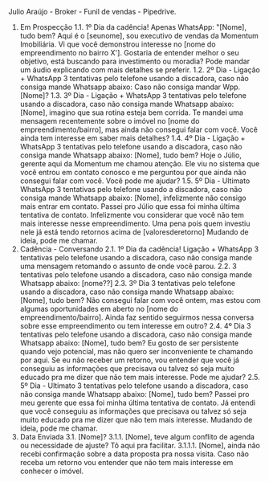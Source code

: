 Julio Araújo - Broker - Funil de vendas - Pipedrive.
1. Em Prospecção
1.1. 1º Dia da cadência! Apenas WhatsApp: "[Nome], tudo bem? Aqui é o [seunome], sou executivo
de vendas da Momentum Imobiliária. Vi que você demonstrou interesse no [nome do
empreendimento no bairro X']. Gostaria de entender melhor o seu objetivo, está buscando para
investimento ou moradia? Pode mandar um áudio explicando com mais detalhes se preferir.
1.2. 2º Dia - Ligação + WhatsApp 3 tentativas pelo telefone usando a discadora, caso não consiga
mande Whatsapp abaixo: Caso não consiga mandar Wpp. [Nome]?
1.3. 3º Dia - Ligação + WhatsApp 3 tentativas pelo telefone usando a discadora, caso não consiga
mande Whatsapp abaixo: [Nome], imagino que sua rotina esteja bem corrida. Te mandei uma
mensagem recentemente sobre o imóvel no [nome do empreendimento/bairro], mas ainda não
consegui falar com você. Você ainda tem interesse em saber mais detalhes?
1.4. 4º Dia - Ligação + WhatsApp 3 tentativas pelo telefone usando a discadora, caso não consiga
mande Whatsapp abaixo: [Nome], tudo bem? Hoje o Júlio, gerente aqui da Momentum me chamou
atenção. Ele viu no sistema que você entrou em contato conosco e me perguntou por que ainda não
consegui falar com você. Você pode me ajudar?
1.5. 5º Dia - Ultimato WhatsApp 3 tentativas pelo telefone usando a discadora, caso não consiga
mande Whatsapp abaixo: [Nome], infelizmente não consigo mais entrar em contato. Passei pro Júlio
que essa foi minha última tentativa de contato. Infelizmente vou considerar que você não tem mais
interesse nesse empreendimento. Uma pena pois quem investiu nele já está tendo retornos acima de
[valoresderetorno] Mudando de ideia, pode me chamar.
2. Cadência - Conversando
2.1. 1º Dia da cadência! Ligação + WhatsApp 3 tentativas pelo telefone usando a discadora, caso não
consiga mande uma mensagem retomando o assunto de onde você parou.
2.2. 3 tentativas pelo telefone usando a discadora, caso não consiga mande Whatsapp abaixo:
[nome??]
2.3. 3º Dia 3 tentativas pelo telefone usando a discadora, caso não consiga mande Whatsapp abaixo:
[Nome], tudo bem? Não consegui falar com você ontem, mas estou com algumas oportunidades em
aberto no [nome do empreendimento/bairro]. Ainda faz sentido seguirmos nessa conversa sobre esse
empreendimento ou tem interesse em outro?
2.4. 4º Dia 3 tentativas pelo telefone usando a discadora, caso não consiga mande Whatsapp abaixo:
[Nome], tudo bem? Eu gosto de ser persistente quando vejo potencial, mas não quero ser
inconveniente te chamando por aqui. Se eu não receber um retorno, vou entender que você já
conseguiu as informações que precisava ou talvez só seja muito educado pra me dizer que não tem
mais interesse. Pode me ajudar?
2.5. 5º Dia - Ultimato 3 tentativas pelo telefone usando a discadora, caso não consiga mande
Whatsapp abaixo: [Nome], tudo bem? Passei pro meu gerente que essa foi minha última tentativa de
contato. Já entendi que você conseguiu as informações que precisava ou talvez só seja muito
educado pra me dizer que não tem mais interesse. Mudando de ideia, pode me chamar.
3. Data Enviada
3.1. [Nome]?
3.1.1. [Nome], teve algum conflito de agenda ou necessidade de ajuste? Tô aqui pra facilitar.
3.1.1.1. [Nome], ainda não recebi confirmação sobre a data proposta pra nossa visita. Caso não
receba um retorno vou entender que não tem mais interesse em conhecer o imóvel.